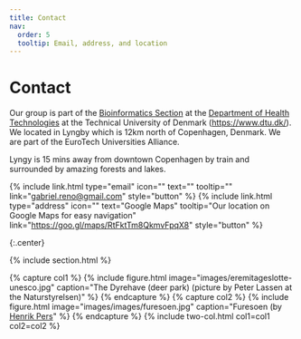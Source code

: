 ```yaml
---
title: Contact
nav:
  order: 5
  tooltip: Email, address, and location
---
```


# <i class="fas fa-envelope"></i>Contact


Our group is part of the [Bioinformatics Section](https://www.healthtech.dtu.dk/research/research-sections/section-bioinformatics) at the [Department of Health Technologies](https://www.healthtech.dtu.dk/) at the Technical University of Denmark (https://www.dtu.dk/). We located in Lyngby which is 12km north of Copenhagen, Denmark. We are part of the EuroTech Universities Alliance.

Lyngy is 15 mins away from downtown Copenhagen by train and surrounded by amazing forests and lakes. 

{%
  include link.html
  type="email"
  icon=""
  text=""
  tooltip=""
  link="gabriel.reno@gmail.com"
  style="button"
%}
{%
  include link.html
  type="address"
  icon=""
  text="Google Maps"
  tooltip="Our location on Google Maps for easy navigation"
  link="https://goo.gl/maps/RtFktTm8QkmvFpqX8"
  style="button"
%}

{:.center}

{% include section.html %}


{% capture col1 %}
{%
  include figure.html
  image="images/eremitageslotte-unesco.jpg"
  caption="The Dyrehave (deer park) (picture by Peter Lassen at the Naturstyrelsen)"
%}
{% endcapture %}
{% capture col2 %}
{%
  include figure.html
  image="images/images/furesoen.jpg"
  caption="Furesoen (by [Henrik Pers](https://brugere.lex.dk/6941)"
%}
{% endcapture %}
{% include two-col.html col1=col1 col2=col2 %}
